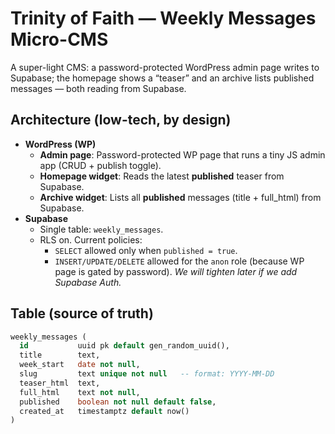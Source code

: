 # Trinity of Faith — Weekly Messages Micro-CMS

A super-light CMS: a password-protected WordPress admin page writes to Supabase; the homepage shows a “teaser” and an archive lists published messages — both reading from Supabase.

## Architecture (low-tech, by design)

- **WordPress (WP)**
  - **Admin page**: Password-protected WP page that runs a tiny JS admin app (CRUD + publish toggle).
  - **Homepage widget**: Reads the latest **published** teaser from Supabase.
  - **Archive widget**: Lists all **published** messages (title + full_html) from Supabase.
- **Supabase**
  - Single table: `weekly_messages`.
  - RLS on. Current policies:
    - `SELECT` allowed only when `published = true`.
    - `INSERT/UPDATE/DELETE` allowed for the `anon` role (because WP page is gated by password). _We will tighten later if we add Supabase Auth._

## Table (source of truth)

```sql
weekly_messages (
  id           uuid pk default gen_random_uuid(),
  title        text,
  week_start   date not null,
  slug         text unique not null   -- format: YYYY-MM-DD
  teaser_html  text,
  full_html    text not null,
  published    boolean not null default false,
  created_at   timestamptz default now()
)
